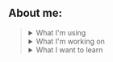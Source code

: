 ## About me:
> <details>
>   <summary>What I'm using </summary>
>     <ul>
>       <li>Python, JavaScript</li>
>       <li>HTML, CSS</li>
>       <li>MySQL, PostgreSQL</li> 
>       <li>GCode, Onshape, SiemensNX</li>
>       <li>Windows Subsystem for Linux</li>
>       <li>Google Cloud Platform</li>
>     </ul>
> </details>
> 
> <details>
>   <summary>What I'm working on </summary>
>     <ul>
>       <li>pygame Chess</li>
>       <li>Web Scraper and trading bot based on WallStreetBets sentiment</li>
>       <li>Translating Introduction to Statistcal Learning R 2ed to Python</li> 
>       <li>Google Associate Cloud Engineer</li>
>     </ul>
> </details>
> 
> <details>
>   <summary>What I want to learn</summary>
>     <ul>
>       <li>Unity and Game design & development</li>
>       <li>Data Modelling</li> 
>       <li>Google Associate Cloud Engineer</li>
>     </ul> 
